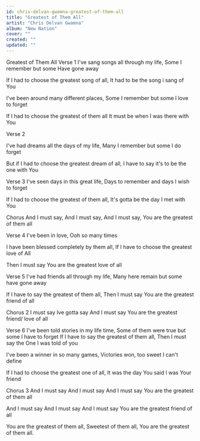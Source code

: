 ```yaml
---
id: chris-delvan-gwamna-greatest-of-them-all
title: "Greatest of Them All"
artist: "Chris Delvan Gwamna"
album: "New Nation"
cover: ""
created: ""
updated: ""
---
```


Greatest of Them All
Verse 1
I've sang songs all through my life,
Some I remember but some Have gone away
 
If I had to choose the greatest song of all,
It had to be the song i sang of You
 
I've been around many different places,
Some I remember but some I love to forget
 
If I had to choose the greatest of them all
It must be when I was there with You
 
Verse 2
 
I've had dreams all the days of  my life, Many I remember but some I do forget
 
But if I had to choose the greatest dream of all,
I have to say it's to be the one with You
 
Verse 3
I've seen days in this great life,
Days to remember and days I wish to forget
 
If I had to choose the greatest of them all,
It's gotta be the day I met with You
 
Chorus
And I must say,
And I must say,
And I must say,
You are the greatest of them all
 
 
Verse 4
I've been in love, 
Ooh so many times
 
I have been blessed completely by them all,
If I have to choose the greatest love of All
 
Then I must say You are the greatest love of all
 
Verse 5
I've had friends all through my life,
Many here remain but some have gone away
 
If I have to say the greatest of them all,
Then I must say You are the greatest friend of all
 
Chorus 2
I must say
Ive gotta say
And I must say
You are the greatest friend/ love of all
 
 
Verse 6
I've been told stories in my life time,
Some of them were true but some I have to forget If I have to say the greatest of them all,
Then I must say the One I was told of you
 
I've been a winner in so many games,
Victories won, too sweet I can't define
 
If I had to choose the greatest one of all,
It was the day You said I was Your friend
 
Chorus 3
And I must say
And I must say
And I must say
You are the greatest of them all
 
And I must say
And I must say
And I must say
You are the greatest friend of all
 
You are the greatest of them all, Sweetest of them all,
You are the greatest of them all.